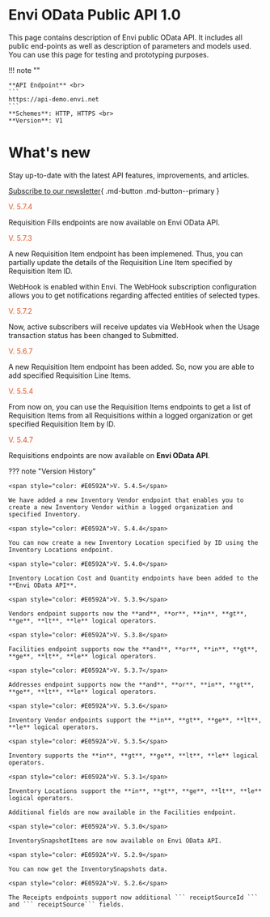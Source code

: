 # Envi OData Public API 1.0
This page contains description of Envi public OData API. It includes all public end-points as well as description of parameters and models used. You can use this page for testing and prototyping purposes.


!!! note ""

    **API Endpoint** <br>
    ``` 
    https://api-demo.envi.net 
    ``` 
    **Schemes**: HTTP, HTTPS <br>
    **Version**: V1


# What's new
Stay up-to-date with the latest API features, improvements, and articles.

[Subscribe to our newsletter](https://news.envi.net/Signup/dev-news){ .md-button .md-button--primary }

<span style="color: #E0592A">V. 5.7.4</span>

Requisition Fills endpoints are now available on Envi OData API.

<span style="color: #E0592A">V. 5.7.3</span>

A new Requisition Item endpoint has been implemened. Thus, you can partially update the details of the Requisition Line Item specified by Requisition Item ID.

WebHook is enabled within Envi. The WebHook subscription configuration allows you to get notifications regarding affected entities of selected types.

<span style="color: #E0592A">V. 5.7.2</span>

Now, active subscribers will receive updates via WebHook when the Usage transaction status has been changed to Submitted.

<span style="color: #E0592A">V. 5.6.7</span>

A new Requisition Item endpoint has been added. So, now you are able to add specified Requisition Line Items.

<span style="color: #E0592A">V. 5.5.4</span>

From now on, you can use the Requisition Items endpoints to get a list of Requisition Items from all Requisitions within a logged organization or get specified Requisition Item by ID.

<span style="color: #E0592A">V. 5.4.7</span>

Requisitions endpoints are now available on **Envi OData API**.





??? note "Version History"

    <span style="color: #E0592A">V. 5.4.5</span>

    We have added a new Inventory Vendor endpoint that enables you to create a new Inventory Vendor within a logged organization and specified Inventory.

    <span style="color: #E0592A">V. 5.4.4</span>

    You can now create a new Inventory Location specified by ID using the Inventory Locations endpoint.

    <span style="color: #E0592A">V. 5.4.0</span>

    Inventory Location Cost and Quantity endpoints have been added to the **Envi OData API**.

    <span style="color: #E0592A">V. 5.3.9</span>

    Vendors endpoint supports now the **and**, **or**, **in**, **gt**, **ge**, **lt**, **le** logical operators.

    <span style="color: #E0592A">V. 5.3.8</span>

    Facilities endpoint supports now the **and**, **or**, **in**, **gt**, **ge**, **lt**, **le** logical operators.

    <span style="color: #E0592A">V. 5.3.7</span>

    Addresses endpoint supports now the **and**, **or**, **in**, **gt**, **ge**, **lt**, **le** logical operators.

    <span style="color: #E0592A">V. 5.3.6</span>

    Inventory Vendor endpoints support the **in**, **gt**, **ge**, **lt**, **le** logical operators.

    <span style="color: #E0592A">V. 5.3.5</span>

    Inventory supports the **in**, **gt**, **ge**, **lt**, **le** logical operators.

    <span style="color: #E0592A">V. 5.3.1</span>

    Inventory Locations support the **in**, **gt**, **ge**, **lt**, **le** logical operators.

    Additional fields are now available in the Facilities endpoint.

    <span style="color: #E0592A">V. 5.3.0</span>

    InventorySnapshotItems are now available on Envi OData API.

    <span style="color: #E0592A">V. 5.2.9</span>

    You can now get the InventorySnapshots data.

    <span style="color: #E0592A">V. 5.2.6</span>

    The Receipts endpoints support now additional ``` receiptSourceId ```  and ``` receiptSource``` fields.
